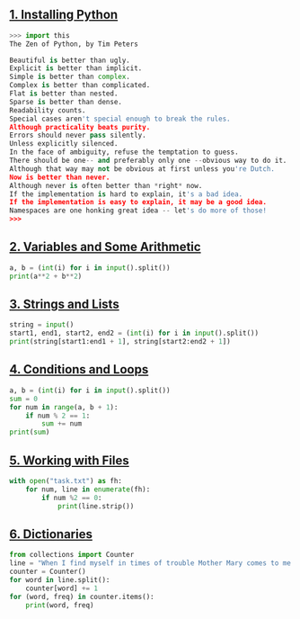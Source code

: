 ## [1. Installing Python](http://rosalind.info/problems/ini1/)

```python
>>> import this
The Zen of Python, by Tim Peters

Beautiful is better than ugly.
Explicit is better than implicit.
Simple is better than complex.
Complex is better than complicated.
Flat is better than nested.
Sparse is better than dense.
Readability counts.
Special cases aren't special enough to break the rules.
Although practicality beats purity.
Errors should never pass silently.
Unless explicitly silenced.
In the face of ambiguity, refuse the temptation to guess.
There should be one-- and preferably only one --obvious way to do it.
Although that way may not be obvious at first unless you're Dutch.
Now is better than never.
Although never is often better than *right* now.
If the implementation is hard to explain, it's a bad idea.
If the implementation is easy to explain, it may be a good idea.
Namespaces are one honking great idea -- let's do more of those!
>>>
```

## [2. Variables and Some Arithmetic](http://rosalind.info/problems/ini2/)

```python
a, b = (int(i) for i in input().split())
print(a**2 + b**2)
```

## [3. Strings and Lists](http://rosalind.info/problems/ini3/)

```python
string = input()
start1, end1, start2, end2 = (int(i) for i in input().split())
print(string[start1:end1 + 1], string[start2:end2 + 1])

```

## [4. Conditions and Loops](http://rosalind.info/problems/ini4/)

```python
a, b = (int(i) for i in input().split())
sum = 0
for num in range(a, b + 1):
    if num % 2 == 1:
        sum += num
print(sum)
```

## [5. Working with Files](http://rosalind.info/problems/ini5/)

```python
with open("task.txt") as fh:
    for num, line in enumerate(fh):
        if num %2 == 0:
            print(line.strip())
```

## [6. Dictionaries](http://rosalind.info/problems/ini6/)

```python
from collections import Counter
line = "When I find myself in times of trouble Mother Mary comes to me Speaking words of wisdom let it be And in my hour of darkness she is standing right in front of me Speaking words of wisdom let it be Let it be let it be let it be let it be Whisper words of wisdom let it be And when the broken hearted people living in the world agree There will be an answer let it be For though they may be parted there is still a chance that they will see There will be an answer let it be Let it be let it be let it be let it be There will be an answer let it be Let it be let it be let it be let it be Whisper words of wisdom let it be Let it be let it be let it be let it be Whisper words of wisdom let it be And when the night is cloudy there is still a light that shines on me Shine until tomorrow let it be I wake up to the sound of music Mother Mary comes to me Speaking words of wisdom let it be Let it be let it be let it be yeah let it be There will be an answer let it be Let it be let it be let it be yeah let it be Whisper words of wisdom let it be"
counter = Counter()
for word in line.split():
    counter[word] += 1
for (word, freq) in counter.items():
    print(word, freq)
```

